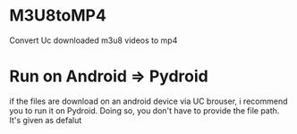 # M3U8toMP4
Convert Uc downloaded m3u8 videos to mp4

# Run on Android => Pydroid
if the files are download on an android device via UC brouser, i recommend you to run it on Pydroid.
Doing so, you don't have to provide the file path. It's given as defalut
